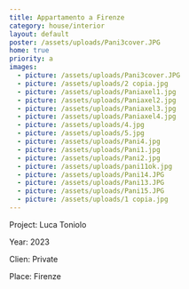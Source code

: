 ```yaml
---
title: Appartamento a Firenze
category: house/interior
layout: default
poster: /assets/uploads/Pani3cover.JPG
home: true
priority: a
images:
  - picture: /assets/uploads/Pani3cover.JPG
  - picture: /assets/uploads/2 copia.jpg
  - picture: /assets/uploads/Paniaxel1.jpg
  - picture: /assets/uploads/Paniaxel2.jpg
  - picture: /assets/uploads/Paniaxel3.jpg
  - picture: /assets/uploads/Paniaxel4.jpg
  - picture: /assets/uploads/4.jpg
  - picture: /assets/uploads/5.jpg
  - picture: /assets/uploads/Pani4.jpg
  - picture: /assets/uploads/Pani1.jpg
  - picture: /assets/uploads/Pani2.jpg
  - picture: /assets/uploads/pani11ok.jpg
  - picture: /assets/uploads/Pani14.JPG
  - picture: /assets/uploads/Pani13.JPG
  - picture: /assets/uploads/Pani15.JPG
  - picture: /assets/uploads/1 copia.jpg
---
```

Project: Luca Toniolo

Year: 2023

Clien: Private

Place: Firenze




